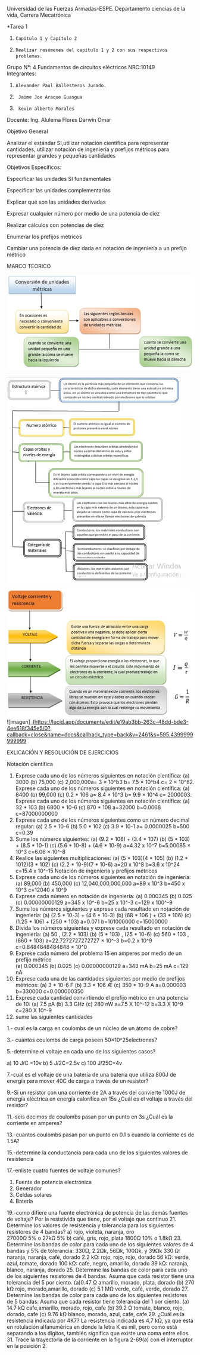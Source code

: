 Universidad de las Fuerzas Armadas-ESPE. Departamento ciencias de la vida, Carrera Mecatrónica

*Tarea 1
1.     Capítulo 1 y Capítulo 2
2.     Realizar resúmenes del capítulo 1 y 2 con sus respectivos problemas.

  Grupo N°: 4                                    Fundamentos de circuitos eléctricos  NRC:10149                 
 Integrantes:

1.     Alexander Paul Ballesteros Jurado.
2.      Jaime Joe Araque Guasgua
3.      kevin alberto Morales
 Docente: Ing. Alulema Flores Darwin Omar


Objetivo General


Analizar el estándar SI,utilizar notación científica para representar cantidades, utilizar notación de ingeniería y prefijos métricos para representar grandes y pequeñas cantidades




Objetivos Específicos:

Especificar las unidades SI fundamentales 

Especificar las unidades complementarias

Explicar qué son las unidades derivadas

Expresar cualquier número por medio de una potencia de diez 

 Realizar cálculos con potencias de diez
 
Enumerar los prefijos métricos

Cambiar una potencia de diez dada en notación de ingeniería a un prefijo métrico

MARCO TEORICO

![imagen](https://github.com/Xanderpb/Capitulo-1-y-2/blob/main/resumen%202/mapa1.jpg)

![imagen](https://github.com/Xanderpb/Capitulo-1-y-2/blob/main/resumen%202/mapa2.JPG)

![imagen](https://github.com/Xanderpb/Capitulo-1-y-2/blob/main/resumen%202/mapa3.jpg)
![imagen]_(https://lucid.app/documents/edit/e19ab3bb-263c-48dd-bde3-4ee618f345e5/0?callback=close&name=docs&callback_type=back&v=2461&s=595.4399999999999


EXLICACIÓN Y RESOLUCIÓN DE EJERCICIOS

Notación científica
1.	Exprese cada uno de los números siguientes en notación científica:
(a) 3000	(b) 75,000	(c) 2,000,000a= 3 × 10^b3             b=  7.5 × 10^b4             c= 2 × 10^62.	Exprese cada uno de los números siguientes en notación científica:
(a) 8400	(b) 99,000	(c) 0.2 * 106
a= 8.4 × 10^3             b= 9.9 × 10^4              c= 2000003.	Exprese cada uno de los números siguientes en notación científica:
(a) 32 * 103               (b) 6800 * 10-6               (c) 870 * 108 
a=32000              b=0.0068               c=87000000000
4.	Exprese cada uno de los números siguientes como un número decimal regular:
(a) 2.5 * 10-6               (b) 5.0 * 102              (c) 3.9 * 10-1 
a= 0.0000025             b=500               c=0.39
5.	Sume los números siguientes:
(a) (9.2 * 106) + (3.4 * 107)      (b) (5 * 103) + (8.5 * 10-1)         (c) (5.6 * 10-8) + (4.6 * 10-9) 
a=4.32 x 10^7           b=5.00085 × 10^3            c=6.06 × 10^-8
6.	Realice las siguientes multiplicaciones:
(a) (5 * 103)(4 * 105)	(b) (1.2 * 1012)(3 * 102)
(c) (2.2 * 10-9)(7 * 10-6)
a=20 x 10^8           b=3.6 x 10^24               c=15.4 x 10^-15
Notación de ingeniería y prefijos métricos
7.	Exprese cada uno de los números siguientes en notación de ingeniería:
(a) 89,000	(b) 450,000	(c) 12,040,000,000,000
a=89 x 10^3             b=450 x 10^3               c=12040 x 10^9
8.	Exprese cada número en notación de ingeniería:
(a) 0.000345	     (b) 0.025	(c) 0.00000000129
a=345 x 10^-6              b=25 x 10^-3               c=129 x 100^-9
9.	Sume los números siguientes y exprese cada resultado en notación de ingeniería:
(a) (2.5 * 10-3) + (4.6 * 10-3)	(b) (68 * 106 ) + (33 * 106)
(c) (1.25 * 106) + (250 * 103) 
a=0.071              b=101000000              c=15000000
10.	Divida los números siguientes y exprese cada resultado en notación de ingeniería:
(a)	50 , (2.2 * 103)
(b)	(5 * 103) , (25 * 10-6)
(c) 560 * 103 , (660 * 103)
a=22.7272727272727 × 10^-3 b=0.2 x 10^9 c=0.8484848484848 × 10^0
11.	Exprese cada número del problema 15 en amperes por medio de un prefijo métrico  
(a) 0.000345        (b) 0.025            (c) 0.00000000129
a=343 mA              b=25 mA               c=129 nA
12.	Exprese cada una de las cantidades siguientes por medio de prefijos métricos:
(a) 3 * 10-6 F
(b) 3.3 * 106 Æ
(c)  350 * 10-9 A
a=0.000003         b=330000           c=0.000000350
 13. Exprese cada cantidad convirtiendo el prefijo métrico en una potencia de 10:
(a) 7.5 pA	(b) 3.3 GHz	(c) 280 nW 
a=7.5 X 10^-12            b=3.3 X 10^9               c=280 X 10^-9
29. sume las siguientes cantidades 

1.- cual es la carga en coulombs de un núcleo de un átomo de cobre?

3.- cuantos coulombs de carga poseen 50×10^25electrones?

5.-determine el voltaje en cada uno de los siguientes casos?

a) 10 J/C =10v
b) 5 J/2C=2.5v
c) 100 J/25C=4v

7.-cual es el voltaje de una batería de una batería que utiliza 800J de energía para mover 40C de carga a través de un resistor?

9.-Si un resistor con una corriente de 2A a través del convierte 1000J de energía eléctrica en energía calorífica en 15s ¿Cuál es el voltaje a través del resistor?

11.-seis decimos de coulombs pasan por un punto en 3s ¿Cuál es la corriente en amperes?

13.-cuantos coulombs pasan por un punto en 0.1 s cuando la corriente es de 1.5A?

15.-determine la conductancia para cada uno de los siguientes valores de resistencia

17.-enliste cuatro fuentes de voltaje comunes?

1.	Fuente de potencia electrónica
2.	Generador
3.	Celdas solares
4.	Batería

19.-como difiere una fuente electrónica de potencia de las demás fuentes de voltaje?
Por la resistivida que tiene, por el voltaje que continuo 
21. Determine los valores de resistencia y tolerancia para los siguientes resistores de 4 bandas?
a) rojo, violeta, naranja, oro	
27000Ω 5%
o 27kΩ 5%
b) café, gris, rojo, plata
1800Ω 10%
o 1.8kΩ
23. Determine las bandas de color para cada uno de los siguientes valores de 4 bandas y 5% de tolerancia: 330Ω, 2.2Ωk, 56Ωk, 100Ωk, y 39Ωk
330 Ω: naranja, naranja, café, dorado
2.2 kΩ: rojo, rojo, rojo, dorado
56 kΩ: verde, azul, tomate, dorado
100 kΩ: cafe, negro, amarillo, dorado
39 kΩ: naranja, blanco, naranja, dorado
25. Determine las bandas de color para cada uno de los siguientes resistores de 4 bandas. Asuma que cada resistor tiene una tolerancia del 5 por ciento. 
(a)0.47 Ω amarillo, morado, plata, dorado 
(b) 270 kΩ  rojo, morado,amarillo, dorado
(c) 5.1 MΩ  verde, café, verde, dorado
27. Determine las bandas de color para cada uno de los siguientes resistores de 5 bandas. Asuma que cada resistor tiene tolerancia del 1 por ciento. 
(a) 14.7 kΩ cafe,amarillo, morado, rojo, cafe
(b) 39.2 Ω tomate, blanco, rojo, dorado, cafe
(c) 9.76 kΩ blanco, morado, azul, cafe, cafe
29. ¿Cuál es la resistencia indicada por 4K7?
La resistencia indicada es 4,7 kΩ, ya que está en rotulación alfanumérica en donde la letra K es mil, pero como está separando a los dígitos, también significa que existe una coma entre ellos.
31. Trace la trayectoria de la corriente en la figura 2-69(a) con el interruptor en la posición 2.






